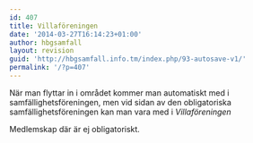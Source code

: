 ```yaml
---
id: 407
title: Villaföreningen
date: '2014-03-27T16:14:23+01:00'
author: hbgsamfall
layout: revision
guid: 'http://hbgsamfall.info.tm/index.php/93-autosave-v1/'
permalink: '/?p=407'
---
```


När man flyttar in i området kommer man automatiskt med i samfällighetsföreningen, men vid sidan av den obligatoriska samfällighetsföreningen kan man vara med i *Villaföreningen*

Medlemskap där är ej obligatoriskt.